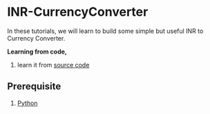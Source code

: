 # INR-CurrencyConverter

In these tutorials, we will learn to build some simple but useful INR to Currency Converter.


**Learning from code,**

1. learn it from [source code](/source_code/)

## Prerequisite

1. [Python](https://docs.python.org/)

